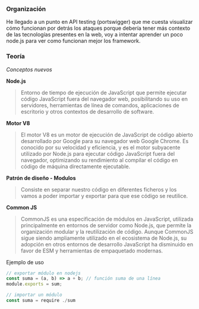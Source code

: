 ### Organización
He llegado a un punto en API testing (portswigger) que me cuesta visualizar cómo funcionan por detrás los ataques porque debería tener más contexto de las tecnologías presentes en la web, voy a intentar aprender un poco node.js para ver como funcionan mejor los framework.

### Teoría
*Conceptos nuevos*

**Node.js**
>   Entorno de tiempo de ejecución de JavaScript que permite ejecutar código JavaScript fuera del navegador web, posibilitando su uso en servidores, herramientas de línea de comandos, aplicaciones de escritorio y otros contextos de desarrollo de software.

**Motor V8**
>   El motor V8 es un motor de ejecución de JavaScript de código abierto desarrollado por Google para su navegador web Google Chrome. Es conocido por su velocidad y eficiencia, y es el motor subyacente utilizado por Node.js para ejecutar código JavaScript fuera del navegador, optimizando su rendimiento al compilar el código en código de máquina directamente ejecutable.

**Patrón de diseño - Modulos**
>   Consiste en separar nuestro código en diferentes ficheros y los vamos a poder importar y exportar para que ese código se reutilice.

**Common JS**
>   CommonJS es una especificación de módulos en JavaScript, utilizada principalmente en entornos de servidor como Node.js, que permite la organización modular y la reutilización de código. Aunque CommonJS sigue siendo ampliamente utilizado en el ecosistema de Node.js, su adopción en otros entornos de desarrollo JavaScript ha disminuido en favor de ESM y herramientas de empaquetado modernas.

Ejemplo de uso 
```js
// exportar módulo en nodejs
const suma = (a, b) => a + b; // función suma de una línea
module.exports = sum;
```

```js
// importar un módulo
const suma = require ./sum
```
